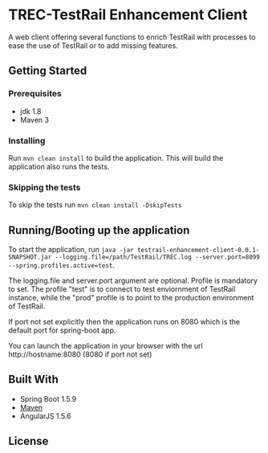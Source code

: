 # TREC-TestRail Enhancement Client

A web client offering several functions to enrich TestRail with processes to ease the use of TestRail or to add missing features.

## Getting Started

### Prerequisites

* jdk 1.8
* Maven 3

### Installing

Run ```mvn clean install``` to build the application. This will build the application also runs the tests.

### Skipping the tests

To skip the tests run ```mvn clean install -DskipTests```

## Running/Booting up the application

To start the application, run ```java -jar testrail-enhancement-client-0.0.1-SNAPSHOT.jar --logging.file=/path/TestRail/TREC.log --server.port=8099 --spring.profiles.active=test```.

The logging.file and server.port argument are optional. Profile is mandatory to set. The profile "test" is to connect to test enviornment of TestRail instance, while the "prod" profile is to point to the production environment of TestRail.

If port not set explicitly then the application runs on 8080 which is the default port for spring-boot app.

You can launch the application in your browser with the url http://hostname:8080 (8080 if port not set)

## Built With

* Spring Boot 1.5.9
* [Maven](https://maven.apache.org/)
* AngularJS 1.5.6

## License


